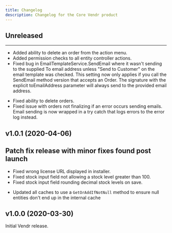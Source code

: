 ```yaml
---
title: Changelog
description: Changelog for the Core Vendr product
---
```


## Unreleased  
--- 

<changelog>
<changelog-group category="Added">  

    
* Added ability to delete an order from the action menu.
* Added permission checks to all entity controller actions.
* Fixed bug in EmailTemplateService.SendEmail where it wasn't sending to the supplied To email address unless "Send to Customer" on the email template was checked. This setting now only applies if you call the SendEmail method version that accepts an Order. The signature with the explicit toEmailAddress parameter will always send to the provided email address.


</changelog-group>
<changelog-group category="Fixed">  

    
* Fixed ability to delete orders.
* Fixed issue with orders not finalizing if an error occurs sending emails. Email sending is now wrapped in a try catch that logs errors to the error log instead.


</changelog-group>
</changelog>

## v1.0.1 (2020-04-06) 
Patch fix release with minor fixes found post launch
--- 

<changelog>
<changelog-group category="Fixed">  

    
* Fixed wrong license URL displayed in installer.
* Fixed stock input field not allowing a stock level greater than 100.
* Fixed stock input field rounding decimal stock levels on save.

</changelog-group>
<changelog-group category="Changed">  

    
* Updated all caches to use a `GetOrAddIfNotNull` method to ensure null entities don't end up in the internal cache


</changelog-group>
</changelog>

## v1.0.0 (2020-03-30) 
Initial Vendr release.